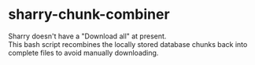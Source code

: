 # sharry-chunk-combiner
Sharry doesn't have a "Download all" at present.  
This bash script recombines the locally stored database chunks back into complete files to avoid manually downloading.
